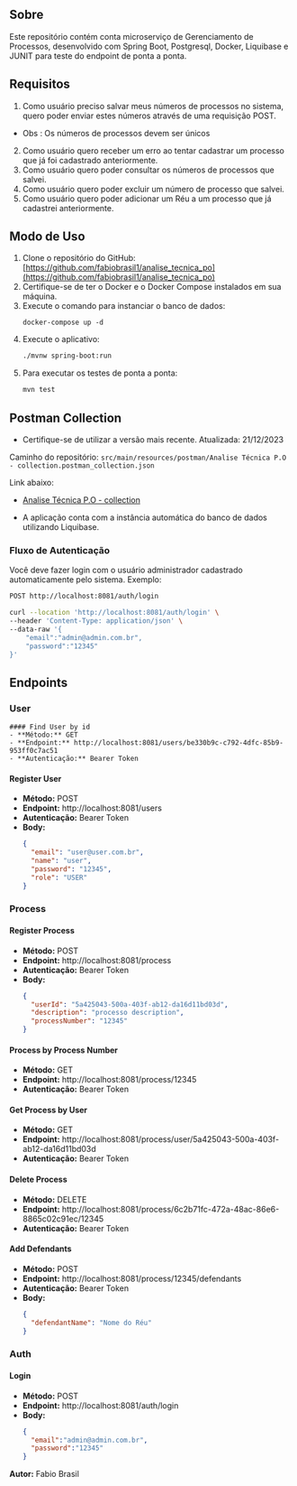 ## Sobre
Este repositório contém conta microserviço de Gerenciamento de Processos, desenvolvido com Spring Boot, Postgresql, Docker, Liquibase e JUNIT para teste do endpoint de ponta a ponta.


## Requisitos

1. Como usuário preciso salvar meus números de processos no sistema, quero poder
enviar estes números através de uma requisição POST.
- Obs : Os números de processos devem ser únicos
2. Como usuário quero receber um erro ao tentar cadastrar um processo que já foi
cadastrado anteriormente.
3. Como usuário quero poder consultar os números de processos que salvei.
4. Como usuário quero poder excluir um número de processo que salvei.
5. Como usuário quero poder adicionar um Réu a um processo que já cadastrei
anteriormente.

## Modo de Uso
1. Clone o repositório do GitHub: [https://github.com/fabiobrasil1/analise_tecnica_po](https://github.com/fabiobrasil1/analise_tecnica_po)
2. Certifique-se de ter o Docker e o Docker Compose instalados em sua máquina.
3. Execute o comando para instanciar o banco de dados:
   ```
   docker-compose up -d
   ```
4. Execute o aplicativo:
   ```bash
   ./mvnw spring-boot:run
   ```
5. Para executar os testes de ponta a ponta:
   ```bash
   mvn test
   ```

## Postman Collection

* Certifique-se de utilizar a versão mais recente.
Atualizada: 21/12/2023

Caminho do repositório:
`src/main/resources/postman/Analise Técnica P.O - collection.postman_collection.json`

Link abaixo:
- [Analise Técnica P.O - collection](src/main/resources/postman/Analise%20Técnica%20P.O%20-%20collection.postman_collection.json)

* A aplicação conta com a instância automática do banco de dados utilizando Liquibase.

### Fluxo de Autenticação
Você deve fazer login com o usuário administrador cadastrado automaticamente pelo sistema. Exemplo:
```bash
POST http://localhost:8081/auth/login

curl --location 'http://localhost:8081/auth/login' \
--header 'Content-Type: application/json' \
--data-raw '{
    "email":"admin@admin.com.br",
    "password":"12345"
}'
```

## Endpoints

### User

```
#### Find User by id
- **Método:** GET
- **Endpoint:** http://localhost:8081/users/be330b9c-c792-4dfc-85b9-953ff0c7ac51
- **Autenticação:** Bearer Token
```

#### Register User
- **Método:** POST
- **Endpoint:** http://localhost:8081/users
- **Autenticação:** Bearer Token
- **Body:**
  ```json
  {
    "email": "user@user.com.br",
    "name": "user",
    "password": "12345",
    "role": "USER"
  }
  ```

### Process

#### Register Process
- **Método:** POST
- **Endpoint:** http://localhost:8081/process
- **Autenticação:** Bearer Token
- **Body:**
  ```json
  {
    "userId": "5a425043-500a-403f-ab12-da16d11bd03d",
    "description": "processo description",
    "processNumber": "12345"
  }
  ```

#### Process by Process Number
- **Método:** GET
- **Endpoint:** http://localhost:8081/process/12345
- **Autenticação:** Bearer Token

#### Get Process by User
- **Método:** GET
- **Endpoint:** http://localhost:8081/process/user/5a425043-500a-403f-ab12-da16d11bd03d
- **Autenticação:** Bearer Token

#### Delete Process
- **Método:** DELETE
- **Endpoint:** http://localhost:8081/process/6c2b71fc-472a-48ac-86e6-8865c02c91ec/12345
- **Autenticação:** Bearer Token

#### Add Defendants
- **Método:** POST
- **Endpoint:** http://localhost:8081/process/12345/defendants
- **Autenticação:** Bearer Token
- **Body:**
  ```json
  {
    "defendantName": "Nome do Réu"
  }
  ```

### Auth

#### Login
- **Método:** POST
- **Endpoint:** http://localhost:8081/auth/login
- **Body:**
  ```json
  {
    "email":"admin@admin.com.br",
    "password":"12345"
  }
  ```

**Autor:** Fabio Brasil